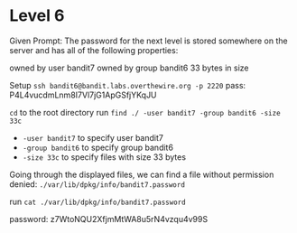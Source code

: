 # Level 6
Given Prompt: The password for the next level is stored somewhere on the server and has all of the following properties:

owned by user bandit7
owned by group bandit6
33 bytes in size

Setup
`ssh bandit6@bandit.labs.overthewire.org -p 2220`
pass: P4L4vucdmLnm8I7Vl7jG1ApGSfjYKqJU

`cd` to the root directory 
run `find ./ -user bandit7 -group bandit6 -size 33c`
- `-user bandit7` to specify user bandit7
- `-group bandit6` to specify group bandit6
- `-size 33c` to specify files with size 33 bytes

Going through the displayed files, we can find a file without permission denied:
`./var/lib/dpkg/info/bandit7.password`

run `cat ./var/lib/dpkg/info/bandit7.password`

password: z7WtoNQU2XfjmMtWA8u5rN4vzqu4v99S